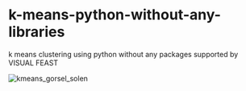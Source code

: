 # k-means-python-without-any-libraries
k means clustering using python without any packages supported by VISUAL FEAST


![kmeans_gorsel_solen](https://user-images.githubusercontent.com/30449075/147365010-0dad97b0-b838-4b3f-ac65-35dd8f4115cd.gif)
